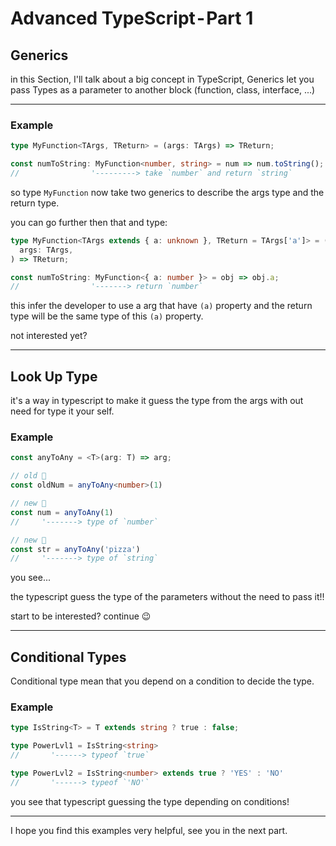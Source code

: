 # Advanced TypeScript - Part 1

## Generics

in this Section, I'll talk about a big concept in TypeScript,
Generics let you pass Types as a parameter to another block (function, class, interface, ...)

---

### Example

```typescript
type MyFunction<TArgs, TReturn> = (args: TArgs) => TReturn;

const numToString: MyFunction<number, string> = num => num.toString();
//                '---------> take `number` and return `string`
```

so type `MyFunction` now take two generics to describe the args type and the return type.

you can go further then that and type:

```typescript
type MyFunction<TArgs extends { a: unknown }, TReturn = TArgs['a']> = (
  args: TArgs,
) => TReturn;

const numToString: MyFunction<{ a: number }> = obj => obj.a;
//                '-------> return `number`
```

this infer the developer to use a arg that have `(a)` property and the return type will be the same type of this `(a)` property.

not interested yet?

---

## Look Up Type

it's a way in typescript to make it guess the type from the args with out need for type it your self.

### Example

```typescript
const anyToAny = <T>(arg: T) => arg;

// old 🤕
const oldNum = anyToAny<number>(1)

// new 🤩
const num = anyToAny(1)
//     '-------> type of `number`

// new 🤩
const str = anyToAny('pizza')
//     '-------> type of `string`
```

you see...

the typescript guess the type of the parameters without the need to pass
it!!

start to be interested? continue 😉

---

## Conditional Types

Conditional type mean that you depend on a condition to decide the type.

### Example

```typescript
type IsString<T> = T extends string ? true : false;

type PowerLvl1 = IsString<string>
//       '------> typeof `true`

type PowerLvl2 = IsString<number> extends true ? 'YES' : 'NO'
//       '------> typeof `'NO'`
```

you see that typescript guessing the type depending on conditions!

---

I hope you find this examples very helpful,
see you in the next part.
